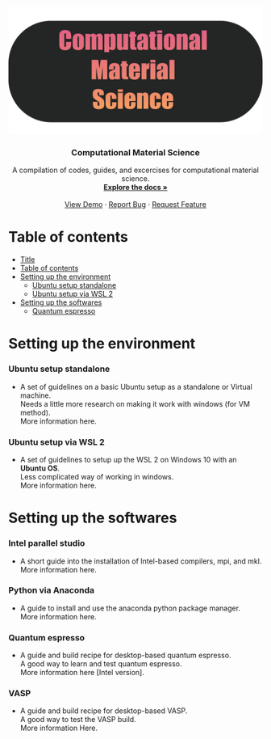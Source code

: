 <!-- PROJECT LOGO -->
<br />
<p align="center">
  <a href="https://github.com/kimrojas/Computational-Material-Science">
    <img src="readme_files/cms-01.png" alt="Logo" width=600>
  </a>

  <h3 align="center">Computational Material Science</h3>

  <p align="center">
    A compilation of codes, guides, and excercises for computational material science.
    <br />
    <a href="https://github.com/kimrojas/Computational-Material-Science"><strong>Explore the docs »</strong></a>
    <br />
    <br />
    <a href="https://github.com/kimrojas/Computational-Material-Science">View Demo</a>
    ·
    <a href="https://github.com/kimrojas/Computational-Material-Science/issues">Report Bug</a>
    ·
    <a href="https://github.com/kimrojas/Computational-Material-Science/issues">Request Feature</a>
  </p>
</p>

# Table of contents
   * [Title](#gh-md-toc)
   * [Table of contents](#Table-of-contents)
   * [Setting up the environment](#Setting-up-the-environment)
      * [Ubuntu setup standalone](#Ubuntu-setup-standalone)   
      * [Ubuntu setup via WSL 2](###Ubuntu-setup-via-WSL-2)
   * [Setting up the softwares](#Setting-up-the-softwares)
      * [Quantum espresso](#Ubuntu-setup-via-WSL-2)




# Setting up the environment

### Ubuntu setup standalone

- A set of guidelines on a basic Ubuntu setup as a standalone or Virtual machine. <br> Needs a little more research on making it work with windows (for VM method).  <br> More information here. 

### Ubuntu setup via WSL 2

- A set of guidelines to setup up the WSL 2 on Windows 10 with an **Ubuntu OS**. <br>Less complicated way of working in windows. <br> More information here.

# Setting up the softwares

### Intel parallel studio

- A short guide into the installation of Intel-based compilers, mpi, and mkl. <br> More information here. 

### Python via Anaconda

- A guide to install and use the anaconda python package manager. <br> More information here. 

### Quantum espresso 

- A guide and build recipe for desktop-based quantum espresso. <br> A good way to learn and test quantum espresso. <br> More information here [Intel version]. 

### VASP

- A guide and build recipe for desktop-based VASP. <br> A good way to test the VASP build. <br> More information Here.



